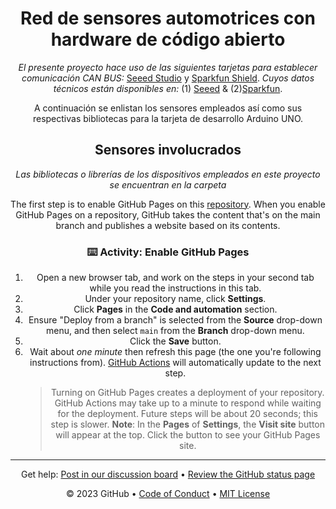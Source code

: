 <header>

<!--
  <<< Author notes: Course header >>>
-->

# Red de sensores automotrices con hardware de código abierto

_El presente proyecto hace uso de las siguientes tarjetas para establecer comunicación CAN BUS:_
[Seeed Studio](https://github.com/LASGaspariano/red-sensores-automotrices/blob/main/Tessel_CAN-BUS-Shield_30110896-01.jpg) y [Sparkfun Shield](https://github.com/LASGaspariano/red-sensores-automotrices/blob/main/can-bus-shield-para-arduino.jpg). _Cuyos datos técnicos están disponibles en:_ (1) [Seeed](https://www.seeedstudio.com/CAN-BUS-Shield-V2.html?srsltid=AfmBOooxECFFg5UrVvI3tu7SZtpY-n5GCdLO14jTlGvd5yURRbmcR_oN) & (2)[Sparkfun](https://www.sparkfun.com/can-bus-shield.html).

A continuación se enlistan los sensores empleados así como sus respectivas bibliotecas para la tarjeta de desarrollo Arduino UNO.

## Sensores involucrados

_Las bibliotecas o librerías de los dispositivos empleados en este proyecto se encuentran en la carpeta_

The first step is to enable GitHub Pages on this [repository](https://docs.github.com/en/get-started/quickstart/github-glossary#repository). When you enable GitHub Pages on a repository, GitHub takes the content that's on the main branch and publishes a website based on its contents.

### :keyboard: Activity: Enable GitHub Pages

1. Open a new browser tab, and work on the steps in your second tab while you read the instructions in this tab.
1. Under your repository name, click **Settings**.
1. Click **Pages** in the **Code and automation** section.
1. Ensure "Deploy from a branch" is selected from the **Source** drop-down menu, and then select `main` from the **Branch** drop-down menu.
1. Click the **Save** button.
1. Wait about _one minute_ then refresh this page (the one you're following instructions from). [GitHub Actions](https://docs.github.com/en/actions) will automatically update to the next step.
   > Turning on GitHub Pages creates a deployment of your repository. GitHub Actions may take up to a minute to respond while waiting for the deployment. Future steps will be about 20 seconds; this step is slower.
   > **Note**: In the **Pages** of **Settings**, the **Visit site** button will appear at the top. Click the button to see your GitHub Pages site.

<footer>

<!--
  <<< Author notes: Footer >>>
  Add a link to get support, GitHub status page, code of conduct, license link.
-->

---

Get help: [Post in our discussion board](https://github.com/orgs/skills/discussions/categories/github-pages) &bull; [Review the GitHub status page](https://www.githubstatus.com/)

&copy; 2023 GitHub &bull; [Code of Conduct](https://www.contributor-covenant.org/version/2/1/code_of_conduct/code_of_conduct.md) &bull; [MIT License](https://gh.io/mit)

</footer>
